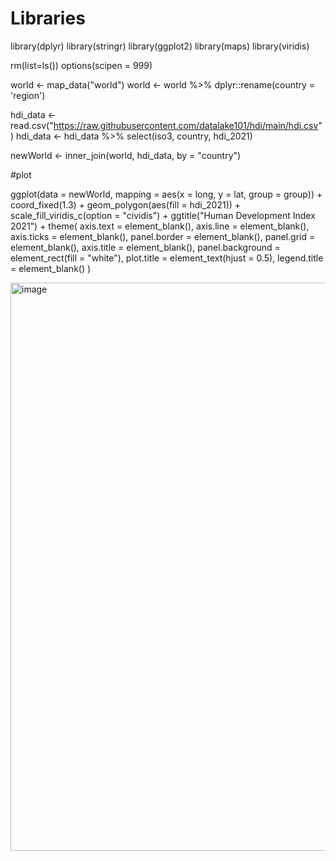# Libraries
library(dplyr)
library(stringr)
library(ggplot2)
library(maps)
library(viridis)
 

rm(list=ls())
options(scipen = 999)

world <- map_data("world")
world <- world %>%
    dplyr::rename(country = 'region')

 
hdi_data <- read.csv("https://raw.githubusercontent.com/datalake101/hdi/main/hdi.csv")
hdi_data <- hdi_data %>% select(iso3, country, hdi_2021)

newWorld <- inner_join(world, hdi_data, by = "country")

 

#plot

ggplot(data = newWorld, mapping = aes(x = long, y = lat, group = group)) + 
    coord_fixed(1.3) +
    geom_polygon(aes(fill = hdi_2021)) +
    scale_fill_viridis_c(option = "cividis") + 
    ggtitle("Human Development Index 2021") +
    theme(
        axis.text = element_blank(),
        axis.line = element_blank(),
        axis.ticks = element_blank(),
        panel.border = element_blank(),
        panel.grid = element_blank(),
        axis.title = element_blank(),
        panel.background = element_rect(fill = "white"),
        plot.title = element_text(hjust = 0.5),
        legend.title = element_blank()
    )


<img width="909" alt="image" src="https://github.com/datalake101/hdi/assets/80239178/e575f9ae-f72d-4a55-acaa-57717eb98b4d">
